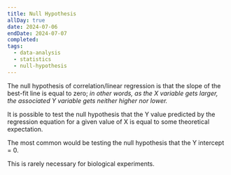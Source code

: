 ```yaml
---
title: Null Hypothesis
allDay: true
date: 2024-07-06
endDate: 2024-07-07
completed: 
tags:
  - data-analysis
  - statistics
  - null-hypothesis
---
```

The null hypothesis of correlation/linear regression is that the slope of the best-fit line is equal to zero; *in other words, as the X variable gets larger, the associated Y variable gets neither higher nor lower.*

It is possible to test the null hypothesis that the Y value predicted by the regression equation for a given value of X is equal to some theoretical expectation.

The most common would be testing the null hypothesis that the Y intercept = 0. 

This is rarely necessary for biological experiments.


